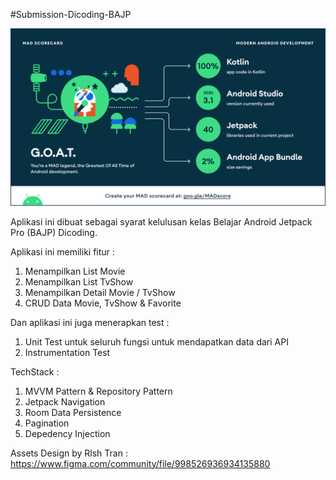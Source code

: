 #Submission-Dicoding-BAJP

![Summary](/mad_scorecard/summary.png)

Aplikasi ini dibuat sebagai syarat kelulusan kelas Belajar Android Jetpack Pro (BAJP) Dicoding. <p>
Aplikasi ini memiliki fitur :
1. Menampilkan List Movie
2. Menampilkan List TvShow
3. Menampilkan Detail Movie / TvShow
4. CRUD Data Movie, TvShow & Favorite

Dan aplikasi ini juga menerapkan test :
1. Unit Test untuk seluruh fungsi untuk mendapatkan data dari API
2. Instrumentation Test 

TechStack :
1. MVVM Pattern & Repository Pattern
2. Jetpack Navigation
4. Room Data Persistence
5. Pagination
6. Depedency Injection

Assets Design by Rlsh Tran : https://www.figma.com/community/file/998526936934135880
